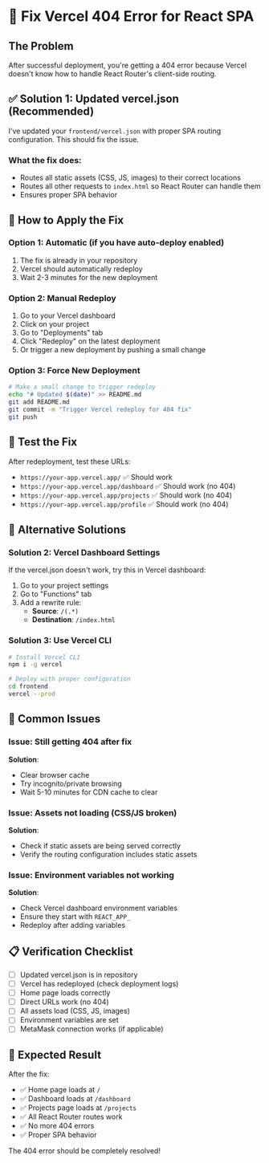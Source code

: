 # 🚀 Fix Vercel 404 Error for React SPA

## The Problem
After successful deployment, you're getting a 404 error because Vercel doesn't know how to handle React Router's client-side routing.

## ✅ Solution 1: Updated vercel.json (Recommended)

I've updated your `frontend/vercel.json` with proper SPA routing configuration. This should fix the issue.

### What the fix does:
- Routes all static assets (CSS, JS, images) to their correct locations
- Routes all other requests to `index.html` so React Router can handle them
- Ensures proper SPA behavior

## 🔄 How to Apply the Fix

### Option 1: Automatic (if you have auto-deploy enabled)
1. The fix is already in your repository
2. Vercel should automatically redeploy
3. Wait 2-3 minutes for the new deployment

### Option 2: Manual Redeploy
1. Go to your Vercel dashboard
2. Click on your project
3. Go to "Deployments" tab
4. Click "Redeploy" on the latest deployment
5. Or trigger a new deployment by pushing a small change

### Option 3: Force New Deployment
```bash
# Make a small change to trigger redeploy
echo "# Updated $(date)" >> README.md
git add README.md
git commit -m "Trigger Vercel redeploy for 404 fix"
git push
```

## 🧪 Test the Fix

After redeployment, test these URLs:
- `https://your-app.vercel.app/` ✅ Should work
- `https://your-app.vercel.app/dashboard` ✅ Should work (no 404)
- `https://your-app.vercel.app/projects` ✅ Should work (no 404)
- `https://your-app.vercel.app/profile` ✅ Should work (no 404)

## 🔧 Alternative Solutions

### Solution 2: Vercel Dashboard Settings
If the vercel.json doesn't work, try this in Vercel dashboard:

1. Go to your project settings
2. Go to "Functions" tab
3. Add a rewrite rule:
   - **Source**: `/(.*)`
   - **Destination**: `/index.html`

### Solution 3: Use Vercel CLI
```bash
# Install Vercel CLI
npm i -g vercel

# Deploy with proper configuration
cd frontend
vercel --prod
```

## 🚨 Common Issues

### Issue: Still getting 404 after fix
**Solution**: 
- Clear browser cache
- Try incognito/private browsing
- Wait 5-10 minutes for CDN cache to clear

### Issue: Assets not loading (CSS/JS broken)
**Solution**: 
- Check if static assets are being served correctly
- Verify the routing configuration includes static assets

### Issue: Environment variables not working
**Solution**: 
- Check Vercel dashboard environment variables
- Ensure they start with `REACT_APP_`
- Redeploy after adding variables

## 📋 Verification Checklist

- [ ] Updated vercel.json is in repository
- [ ] Vercel has redeployed (check deployment logs)
- [ ] Home page loads correctly
- [ ] Direct URLs work (no 404)
- [ ] All assets load (CSS, JS, images)
- [ ] Environment variables are set
- [ ] MetaMask connection works (if applicable)

## 🎯 Expected Result

After the fix:
- ✅ Home page loads at `/`
- ✅ Dashboard loads at `/dashboard`
- ✅ Projects page loads at `/projects`
- ✅ All React Router routes work
- ✅ No more 404 errors
- ✅ Proper SPA behavior

The 404 error should be completely resolved!
